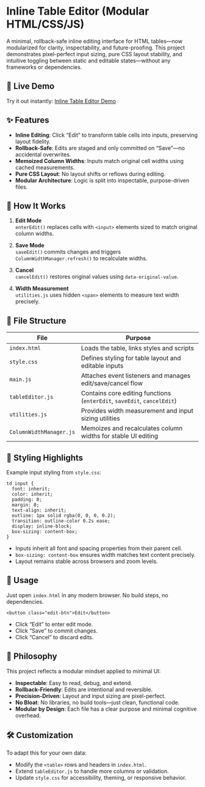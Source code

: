# Inline Table Editor (Modular HTML/CSS/JS)

A minimal, rollback-safe inline editing interface for HTML tables—now modularized for clarity, inspectability, and future-proofing. This project demonstrates pixel-perfect input sizing, pure CSS layout stability, and intuitive toggling between static and editable states—without any frameworks or dependencies.

## 🔗 Live Demo

Try it out instantly: [Inline Table Editor Demo](https://malkalypse.github.io/inline-editor/)

## ✨ Features

- **Inline Editing**: Click “Edit” to transform table cells into inputs, preserving layout fidelity.
- **Rollback-Safe**: Edits are staged and only committed on “Save”—no accidental overwrites.
- **Memoized Column Widths**: Inputs match original cell widths using cached measurements.
- **Pure CSS Layout**: No layout shifts or reflows during editing.
- **Modular Architecture**: Logic is split into inspectable, purpose-driven files.

## 🧱 How It Works

1. **Edit Mode**  
   `enterEdit()` replaces cells with `<input>` elements sized to match original column widths.

2. **Save Mode**  
   `saveEdit()` commits changes and triggers `ColumnWidthManager.refresh()` to recalculate widths.

3. **Cancel**  
   `cancelEdit()` restores original values using `data-original-value`.

4. **Width Measurement**  
   `utilities.js` uses hidden `<span>` elements to measure text width precisely.

## 📁 File Structure

| File                  | Purpose                                                                 |
|-----------------------|-------------------------------------------------------------------------|
| `index.html`          | Loads the table, links styles and scripts                               |
| `style.css`           | Defines styling for table layout and editable inputs                    |
| `main.js`             | Attaches event listeners and manages edit/save/cancel flow              |
| `tableEditor.js`      | Contains core editing functions (`enterEdit`, `saveEdit`, `cancelEdit`) |
| `utilities.js`        | Provides width measurement and input sizing utilities                   |
| `ColumnWidthManager.js` | Memoizes and recalculates column widths for stable UI editing         |

## 🧪 Styling Highlights

Example input styling from `style.css`:

    td input {
      font: inherit;
      color: inherit;
      padding: 0;
      margin: 0;
      text-align: inherit;
      outline: 1px solid rgba(0, 0, 0, 0.2);
      transition: outline-color 0.2s ease;
      display: inline-block;
      box-sizing: content-box;
    }

- Inputs inherit all font and spacing properties from their parent cell.
- `box-sizing: content-box` ensures width matches text content precisely.
- Layout remains stable across browsers and zoom levels.

## 🚀 Usage

Just open `index.html` in any modern browser. No build steps, no dependencies.

    <button class="edit-btn">Edit</button>

- Click “Edit” to enter edit mode.
- Click “Save” to commit changes.
- Click “Cancel” to discard edits.

## 🧠 Philosophy

This project reflects a modular mindset applied to minimal UI:

- **Inspectable**: Easy to read, debug, and extend.
- **Rollback-Friendly**: Edits are intentional and reversible.
- **Precision-Driven**: Layout and input sizing are pixel-perfect.
- **No Bloat**: No libraries, no build tools—just clean, functional code.
- **Modular by Design**: Each file has a clear purpose and minimal cognitive overhead.

## 🛠️ Customization

To adapt this for your own data:

- Modify the `<table>` rows and headers in `index.html`.
- Extend `tableEditor.js` to handle more columns or validation.
- Update `style.css` for accessibility, theming, or responsive behavior.

